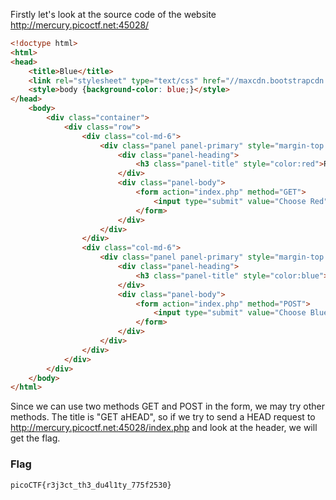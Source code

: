 Firstly let's look at the source code of the website http://mercury.picoctf.net:45028/ 
```html
<!doctype html>
<html>
<head>
    <title>Blue</title>
    <link rel="stylesheet" type="text/css" href="//maxcdn.bootstrapcdn.com/bootstrap/3.3.5/css/bootstrap.min.css">
	<style>body {background-color: blue;}</style>
</head>
	<body>
		<div class="container">
			<div class="row">
				<div class="col-md-6">
					<div class="panel panel-primary" style="margin-top:50px">
						<div class="panel-heading">
							<h3 class="panel-title" style="color:red">Red</h3>
						</div>
						<div class="panel-body">
							<form action="index.php" method="GET">
								<input type="submit" value="Choose Red"/>
							</form>
						</div>
					</div>
				</div>
				<div class="col-md-6">
					<div class="panel panel-primary" style="margin-top:50px">
						<div class="panel-heading">
							<h3 class="panel-title" style="color:blue">Blue</h3>
						</div>
						<div class="panel-body">
							<form action="index.php" method="POST">
								<input type="submit" value="Choose Blue"/>
							</form>
						</div>
					</div>
				</div>
			</div>
		</div>
	</body>
</html>
```
Since we can use two methods GET and POST in the form, we may try other methods. The title is "GET aHEAD", so if we try to send a HEAD request to http://mercury.picoctf.net:45028/index.php and look at the header, we will get the flag.

### Flag
```
picoCTF{r3j3ct_th3_du4l1ty_775f2530}
```

